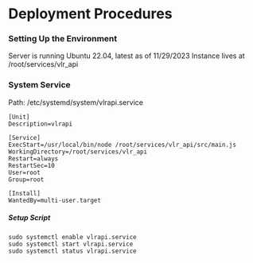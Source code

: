 # Deployment Procedures

### Setting Up the Environment
Server is running Ubuntu 22.04, latest as of 11/29/2023
Instance lives at /root/services/vlr_api

### System Service
Path: /etc/systemd/system/vlrapi.service
```
[Unit]
Description=vlrapi

[Service]
ExecStart=/usr/local/bin/node /root/services/vlr_api/src/main.js
WorkingDirectory=/root/services/vlr_api
Restart=always
RestartSec=10
User=root
Group=root

[Install]
WantedBy=multi-user.target
```
##### Setup Script
```
sudo systemctl enable vlrapi.service
sudo systemctl start vlrapi.service
sudo systemctl status vlrapi.service
```